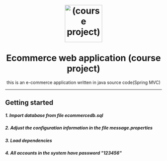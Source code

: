 <h1 align="center">
<br>
  <img src="https://res.cloudinary.com/dec25/image/upload/v1659378554/Artboard_1_copy_1_cbpaw9.png" alt="(course project)" width="120">
<br>
<br>
Ecommerce web application (course project)
</h1>

<p align="center">this is an e-commerce application written in java source code(Spring MVC)
</p>
<hr />

## Getting started
##### 1. Import database from file ecommercedb.sql
##### 2. Adjust the configuration information in the file message.properties
##### 3. Load dependencies
##### 4. All accounts in the system have password "123456"


